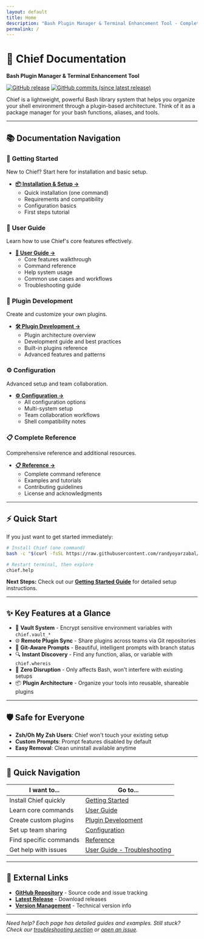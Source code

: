 ```yaml
---
layout: default
title: Home
description: "Bash Plugin Manager & Terminal Enhancement Tool - Complete documentation and guides"
permalink: /
---
```


# 🚀 Chief Documentation

**Bash Plugin Manager & Terminal Enhancement Tool**

[![GitHub release](https://img.shields.io/badge/Download-Release%20v3.0.4-lightgrey.svg?style=social)](https://github.com/randyoyarzabal/chief/releases/latest) [![GitHub commits (since latest release)](https://img.shields.io/github/commits-since/randyoyarzabal/chief/latest.svg?style=social)](https://github.com/randyoyarzabal/chief/commits/master)

Chief is a lightweight, powerful Bash library system that helps you organize your shell environment through a plugin-based architecture. Think of it as a package manager for your bash functions, aliases, and tools.

---

## 📚 Documentation Navigation

### 🚀 **Getting Started**
New to Chief? Start here for installation and basic setup.

- **[📦 Installation & Setup →](getting-started.html)**
  - Quick installation (one command)
  - Requirements and compatibility
  - Configuration basics
  - First steps tutorial

### 👤 **User Guide** 
Learn how to use Chief's core features effectively.

- **[📖 User Guide →](user-guide.html)**
  - Core features walkthrough
  - Command reference
  - Help system usage
  - Common use cases and workflows
  - Troubleshooting guide

### 🔧 **Plugin Development**
Create and customize your own plugins.

- **[🛠️ Plugin Development →](plugin-development.html)**
  - Plugin architecture overview
  - Development guide and best practices
  - Built-in plugins reference
  - Advanced features and patterns

### ⚙️ **Configuration**
Advanced setup and team collaboration.

- **[⚙️ Configuration →](configuration.html)**
  - All configuration options
  - Multi-system setup
  - Team collaboration workflows
  - Shell compatibility notes

### 📋 **Complete Reference**
Comprehensive reference and additional resources.

- **[📋 Reference →](reference.html)**
  - Complete command reference
  - Examples and tutorials
  - Contributing guidelines
  - License and acknowledgments

---

## ⚡ Quick Start

If you just want to get started immediately:

```bash
# Install Chief (one command)
bash -c "$(curl -fsSL https://raw.githubusercontent.com/randyoyarzabal/chief/refs/heads/main/tools/install.sh)"

# Restart terminal, then explore
chief.help
```

**Next Steps:** Check out our **[Getting Started Guide](getting-started.html)** for detailed setup instructions.

---

## ✨ Key Features at a Glance

- 🔐 **Vault System** - Encrypt sensitive environment variables with `chief.vault_*`
- 🌐 **Remote Plugin Sync** - Share plugins across teams via Git repositories  
- 🎨 **Git-Aware Prompts** - Beautiful, intelligent prompts with branch status
- 🔍 **Instant Discovery** - Find any function, alias, or variable with `chief.whereis`
- 🚀 **Zero Disruption** - Only affects Bash, won't interfere with existing setups
- 📦 **Plugin Architecture** - Organize your tools into reusable, shareable plugins

---

## 🛡️ Safe for Everyone

- **Zsh/Oh My Zsh Users**: Chief won't touch your existing setup
- **Custom Prompts**: Prompt features disabled by default  
- **Easy Removal**: Clean uninstall available anytime

---

## 📱 Quick Navigation

<div class="navigation-grid" markdown="1">

| **I want to...** | **Go to...** |
|------------------|--------------|
| Install Chief quickly | [Getting Started](getting-started.html) |
| Learn core commands | [User Guide](user-guide.html) |
| Create custom plugins | [Plugin Development](plugin-development.html) |
| Set up team sharing | [Configuration](configuration.html) |
| Find specific commands | [Reference](reference.html) |
| Get help with issues | [User Guide - Troubleshooting](user-guide.html#troubleshooting) |

</div>

---

## 🔗 External Links

- **[GitHub Repository](https://github.com/randyoyarzabal/chief)** - Source code and issue tracking
- **[Latest Release](https://github.com/randyoyarzabal/chief/releases/latest)** - Download releases
- **[Version Management](version-management.html)** - Technical version info

---

*Need help? Each page has detailed guides and examples. Still stuck? Check our [troubleshooting section](user-guide.html#troubleshooting) or [open an issue](https://github.com/randyoyarzabal/chief/issues).*

